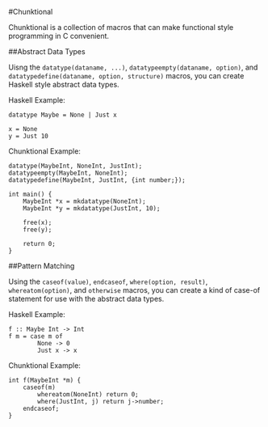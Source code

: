 #Chunktional

Chunktional is a collection of macros that can make functional style programming in C convenient.

##Abstract Data Types

Uisng the `datatype(dataname, ...)`, `datatypeempty(dataname, option)`, and `datatypedefine(dataname, option, structure)` macros, you can create Haskell style abstract data types.

Haskell Example:

	datatype Maybe = None | Just x

	x = None
	y = Just 10

Chunktional Example:

	datatype(MaybeInt, NoneInt, JustInt);
	datatypeempty(MaybeInt, NoneInt);
	datatypedefine(MaybeInt, JustInt, {int number;});

	int main() {
		MaybeInt *x = mkdatatype(NoneInt);
	    MaybeInt *y = mkdatatype(JustInt, 10);

		free(x);
		free(y);

		return 0;
	}

##Pattern Matching

Using the `caseof(value)`, `endcaseof`, `where(option, result)`, `whereatom(option)`, and `otherwise` macros, you can create a kind of case-of statement for use with the abstract data types.

Haskell Example:

	f :: Maybe Int -> Int
	f m = case m of
			None -> 0
			Just x -> x

Chunktional Example:

	int f(MaybeInt *m) {
		caseof(m)
	        whereatom(NoneInt) return 0;
	        where(JustInt, j) return j->number;
	    endcaseof;
	}
